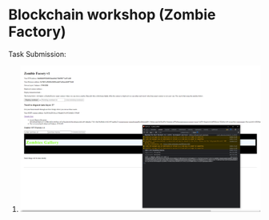 # Blockchain workshop (Zombie Factory)

Task Submission:
1. ![img](./ECM-on-Layer-2-with-forcebridge.png)
